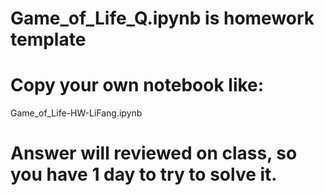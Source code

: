 # Game_of_Life_Q.ipynb is homework template

# Copy your own notebook like:

Game_of_Life-HW-LiFang.ipynb

# Answer will reviewed on class, so you have 1 day to try to solve it.

